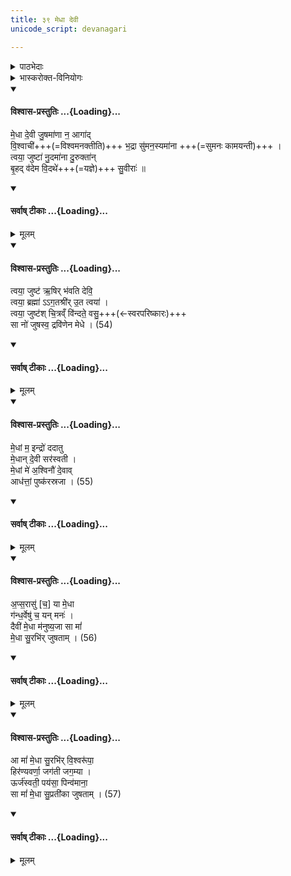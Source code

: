 ```yaml
---
title: ३९ मेधा देवी
unicode_script: devanagari

---
```

<details><summary>पाठभेदाः</summary>

तैत्तिरीयारण्यके महानारायणोपनिषदि 3.6.39.1। 

- सायणो [ऽत्र](https://archive.org/stream/Anandashram_Samskrita_Granthavali_Anandashram_Sanskrit_Series/ASS_036_Taittiriya_Aranyakam_With_Sayana_Bhashya_Part_2_-_Babasastri_Phadke_1927#page/n411/mode/2up) आन्ध्रपाठमवलम्बमानः
- भास्करो द्राविडपाठमवलम्बमानो [ऽत्र](https://archive.org/stream/taittiriya/taittiriya_aranyaka_bhaskara_02#page/n159/mode/2up) । रङ्गरामानुजभाष्यम् [अत्र](https://archive.org/details/UpanisadahRangaramanuja/Taittiriya_Aitareya_Chandogya_mula_Rangaramanuja-bhasya_UttamurViraraghavacarya_Karika_Madras_1973/page/n217/mode/2up?view=theater)।
</details>

<details><summary>भास्करोक्त-विनियोगः</summary>

1मेधाकामो जुहोति जपति वा - मेधा देवीति ॥ द्वेत्रिष्टुभौ ।
</details>


<div class="js_include" newlevelforh1="4" title="विश्वास-प्रस्तुतिः" unfilled url="/vedAH_yajuH/taittirIyam/sArasvata-vibhAgaH/AraNyakam/Rk/vishvAsa-prastutiH/06_mahA-nArAyaNopaniShat/39-42_medhA_devI/02_medhA_devI.md">
<details open><summary><h4>विश्वास-प्रस्तुतिः ...{Loading}...</h4></summary>

मे॒धा दे॒वी जु॒षमा॑णा न॒ आगा॑द्  
वि॒श्वाची॑+++(=विश्वमनक्तीति)+++ भ॒द्रा सु॑मन॒स्यमा॑ना +++(=सुमनः कामयन्ती)+++ ।  
त्वया॒ जुष्टा॑ नु॒दमा॑ना दु॒रुक्ता॑न्  
बृ॒हद् व॑देम वि॒दथे॑+++(=यज्ञे)+++ सु॒वीराः॑ ॥
</details>
</div>
<div class="js_include" newlevelforh1="4" title="सर्वाष् टीकाः" unfilled url="/vedAH_yajuH/taittirIyam/sArasvata-vibhAgaH/AraNyakam/Rk/sarvASh_TIkAH/06_mahA-nArAyaNopaniShat/39-42_medhA_devI/02_medhA_devI.md">
<details open><summary><h4>सर्वाष् टीकाः ...{Loading}...</h4></summary>
<details><summary>मूलम्</summary>

मे॒धा दे॒वी जु॒षमा॑णा न॒ आगा॑द्  
वि॒श्वाची॑ भ॒द्रा सु॑मन॒स्यमा॑ना।  
त्वया॒ जुष्टा॑ नु॒दमा॑ना दु॒रुक्ता॑न्  
बृ॒हद् व॑देम वि॒दथे॑ सु॒वीराः॑ ॥
</details>
</details>
</div>
<div class="js_include" newlevelforh1="4" title="विश्वास-प्रस्तुतिः" unfilled url="/vedAH_yajuH/taittirIyam/sArasvata-vibhAgaH/AraNyakam/Rk/vishvAsa-prastutiH/06_mahA-nArAyaNopaniShat/39-42_medhA_devI/04_tvayA_juShTa.md">
<details open><summary><h4>विश्वास-प्रस्तुतिः ...{Loading}...</h4></summary>

त्वया॒ जुष्ट॑ ऋ॒षिर् भ॑वति देवि॒  
त्वया॒ ब्रह्मा॑ ऽऽग॒तश्री॑र् उ॒त त्वया॑ ।  
त्वया॒ जुष्ट॑श् चि॒त्रव्ँ वि॑न्दते॒ वसु॒+++(←स्वरपरिष्कारः)+++  
सा नो॑ जुषस्व॒ द्रवि॑णेन मेधे । (54)
</details>
</div>
<div class="js_include" newlevelforh1="4" title="सर्वाष् टीकाः" unfilled url="/vedAH_yajuH/taittirIyam/sArasvata-vibhAgaH/AraNyakam/Rk/sarvASh_TIkAH/06_mahA-nArAyaNopaniShat/39-42_medhA_devI/04_tvayA_juShTa.md">
<details open><summary><h4>सर्वाष् टीकाः ...{Loading}...</h4></summary>
<details><summary>मूलम्</summary>

त्वया॒ जुष्ट॑ ऋ॒षिर् भ॑वति देवि॒  
त्वया॒ ब्रह्मा॑ ऽऽग॒तश्री॑र् उ॒त त्वया॑ ।  
त्वया॒ जुष्ट॑श् चि॒त्रव्ँ वि॑न्दते॒ वसु॒+++(←स्वरपरिष्कारः)+++  
सा नो॑ जुषस्व॒ द्रवि॑णेन मेधे । (54)  
+++(द्रवि॑णो न मेधे इति पाठान्तरम्।)+++
</details>
</details>
</div>
<div class="js_include" newlevelforh1="4" title="विश्वास-प्रस्तुतिः" unfilled url="/vedAH_yajuH/taittirIyam/sArasvata-vibhAgaH/AraNyakam/Rk/vishvAsa-prastutiH/06_mahA-nArAyaNopaniShat/39-42_medhA_devI/06_medhAM_ma.md">
<details open><summary><h4>विश्वास-प्रस्तुतिः ...{Loading}...</h4></summary>

मे॒धां म॒ इन्द्रो॑ ददातु  
मे॒धान् दे॒वी सर॑स्वती ।  
मे॒धां मे॑ अ॒श्विनौ॑ दे॒वाव्  
आध॑त्तां॒ पुष्क॑रस्रजा । (55)
</details>
</div>
<div class="js_include" newlevelforh1="4" title="सर्वाष् टीकाः" unfilled url="/vedAH_yajuH/taittirIyam/sArasvata-vibhAgaH/AraNyakam/Rk/sarvASh_TIkAH/06_mahA-nArAyaNopaniShat/39-42_medhA_devI/06_medhAM_ma.md">
<details open><summary><h4>सर्वाष् टीकाः ...{Loading}...</h4></summary>
<details><summary>मूलम्</summary>

मे॒धां म॒ इन्द्रो॑ ददातु  
मे॒धान् दे॒वी सर॑स्वती ।  
मे॒धां मे॑ अ॒श्विनौ॑ दे॒वाव्  
आध॑त्तां॒ पुष्क॑रस्रजा । (55)
</details>
</details>
</div>
<div class="js_include" newlevelforh1="4" title="विश्वास-प्रस्तुतिः" unfilled url="/vedAH_yajuH/taittirIyam/sArasvata-vibhAgaH/AraNyakam/Rk/vishvAsa-prastutiH/06_mahA-nArAyaNopaniShat/39-42_medhA_devI/08_apsarAsu_yA.md">
<details open><summary><h4>विश्वास-प्रस्तुतिः ...{Loading}...</h4></summary>

अ॒प्स॒रासु॑ [च॒] या मे॒धा  
ग॑न्ध॒र्वेषु॑ च॒ यन् मनः॑ ।  
दैवी॑ मे॒धा म॑नुष्य॒जा सा मां॑  
मे॒धा सु॒रभि॑र् जुषताम् । (56)
</details>
</div>
<div class="js_include" newlevelforh1="4" title="सर्वाष् टीकाः" unfilled url="/vedAH_yajuH/taittirIyam/sArasvata-vibhAgaH/AraNyakam/Rk/sarvASh_TIkAH/06_mahA-nArAyaNopaniShat/39-42_medhA_devI/08_apsarAsu_yA.md">
<details open><summary><h4>सर्वाष् टीकाः ...{Loading}...</h4></summary>
<details><summary>मूलम्</summary>

अ॒प्स॒रासु॑ [च॒] या मे॒धा  
ग॑न्ध॒र्वेषु॑ च॒ यन् मनः॑ ।  
दैवी॑ मे॒धा म॑नुष्य॒जा सा मां॑  
मे॒धा सु॒रभि॑र् जुषताम् । (56)  
+++(दैवीं॑ मे॒धा सर॑स्वती॒ सा मां॑ मे॒धा सु॒रभि॑र्जुषताँ॒ स्वाहा॑॥ इत्य् आन्ध्रपाठे।)+++
</details>
</details>
</div>
<div class="js_include" newlevelforh1="4" title="विश्वास-प्रस्तुतिः" unfilled url="/vedAH_yajuH/taittirIyam/sArasvata-vibhAgaH/AraNyakam/Rk/vishvAsa-prastutiH/06_mahA-nArAyaNopaniShat/39-42_medhA_devI/10_A_mAm.md">
<details open><summary><h4>विश्वास-प्रस्तुतिः ...{Loading}...</h4></summary>

आ मां॑ मे॒धा सु॒रभि॑र् वि॒श्वरू॑पा॒  
हिर॑ण्यवर्णा॒ जग॑ती जग॒म्या ।  
ऊर्ज॑स्वती॒ पय॑सा॒ पिन्व॑माना॒  
सा मां॑ मे॒धा सु॒प्रती॑का जुषताम् । (57)
</details>
</div>
<div class="js_include" newlevelforh1="4" title="सर्वाष् टीकाः" unfilled url="/vedAH_yajuH/taittirIyam/sArasvata-vibhAgaH/AraNyakam/Rk/sarvASh_TIkAH/06_mahA-nArAyaNopaniShat/39-42_medhA_devI/10_A_mAm.md">
<details open><summary><h4>सर्वाष् टीकाः ...{Loading}...</h4></summary>
<details><summary>मूलम्</summary>

आ मां॑ मे॒धा सु॒रभि॑र् वि॒श्वरू॑पा॒  
हिर॑ण्यवर्णा॒ जग॑ती जग॒म्या ।  
ऊर्ज॑स्वती॒ पय॑सा॒ पिन्व॑माना॒  
सा मां॑ मे॒धा सु॒प्रती॑का जुषताम् । (57)  
+++(उपरि जुषन्ताम् इति दुष्टम् आन्ध्रपाठे।)+++
</details>
</details>
</div>